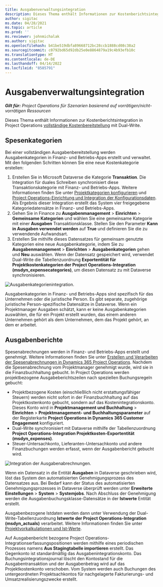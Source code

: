 ```yaml
---
title: Ausgabenverwaltungsintegration
description: Dieses Thema enthält Informationen zur Kostenberichtsintegration in Project Operations mit Dual-Write.
author: sigitac
ms.date: 04/28/2021
ms.topic: article
ms.prod: ''
ms.reviewer: johnmichalak
ms.author: sigitac
ms.openlocfilehash: b41be519dbfa89668712bc28ccb1888cd08c38a2
ms.sourcegitcommit: c0792bd65d92db25e0e8864879a19c4b93efb10c
ms.translationtype: HT
ms.contentlocale: de-DE
ms.lasthandoff: 04/14/2022
ms.locfileid: "8585791"
---
```

# <a name="expense-management-integration"></a>Ausgabenverwaltungsintegration

_**Gilt für:** Project Operations für Szenarien basierend auf vorrätigen/nicht-vorrätigen Ressourcen_

Dieses Thema enthält Informationen zur Kostenberichtsintegration in Project Operations [vollständige Kostenbereitstellung](../expense/expense-overview.md) mit Dual-Write.

## <a name="expense-categories"></a>Spesenkategorien

Bei einer vollständigen Ausgabenbereitstellung werden Ausgabenkategorien in Finanz- und Betriebs-Apps erstellt und verwaltet. Mit den folgenden Schritten können Sie eine neue Kostenkategorie erstellen:

1. Erstellen Sie in Microsoft Dataverse die Kategorie **Transaktion**. Die Integration für duales Schreiben synchronisiert diese Transaktionskategorie mit Finanz- und Betriebs-Apps. Weitere Informationen finden Sie unter [Projektkategorien konfigurieren](/dynamics365/project-operations/project-accounting/configure-project-categories) und [Project Operations-Einrichtung und Integration der Konfigurationsdaten](resource-dual-write-setup-integration.md). Als Ergebnis dieser Integration erstellt das System vier freigegebene Kategoriedatensätze in Finanz- und Betriebs-Apps.
2. Gehen Sie in Finance zu **Ausgabenmanagement** > **Einrichten** > **Gemeinsame Kategorien** und wählen Sie eine gemeinsame Kategorie mit einer **Ausgaben** Transaktionsklasse. Stellen Sie den Parameter **Kann in Ausgaben verwendet werden** auf **True** und definieren Sie die zu verwendende Aufwandsart.
3. Erstellen Sie mithilfe dieses Datensatzes für gemeinsam genutzte Kategorien eine neue Ausgabenkategorie, indem Sie zu **Ausgabenmanagement** > **Einrichten** > **Ausgabenkategorien** gehen und **Neu** auswählen. Wenn der Datensatz gespeichert wird, verwendet Dual-Write die Tabellenzuordnung **Exportentität für Projektkostenkategorien der Project Operations-Integration (msdyn\_expensecategories)**, um diesen Datensatz zu mit Dataverse synchronisieren.

  ![Ausgabenkategorienintegration.](./media/DW6ExpenseCategories.png)

Ausgabenkategorien in Finanz- und Betriebs-Apps sind spezifisch für das Unternehmen oder die juristische Person. Es gibt separate, zugehörige juristische Person-spezifische Datensätze in Dataverse. Wenn ein Projektmanager Ausgaben schätzt, kann er keine Ausgabenkategorien auswählen, die für ein Projekt erstellt wurden, das einem anderen Unternehmen gehört als dem Unternehmen, dem das Projekt gehört, an dem er arbeitet. 

## <a name="expense-reports"></a>Ausgabenberichte

Spesenabrechnungen werden in Finanz- und Betriebs-Apps erstellt und genehmigt. Weitere Informationen finden Sie unter [Erstellen und Verarbeiten der Spesenabrechnungen in Dynamics 365 Project Operations](/learn/modules/create-process-expense-reports/). Nachdem die Spesenabrechnung vom Projektmanager genehmigt wurde, wird sie in die Finanzbuchhaltung gebucht. In Project Operations werden projektbezogene Ausgabeberichtszeilen nach speziellen Buchungsregeln gebucht:

  - Projektbezogene Kosten (einschließlich nicht erstattungsfähiger Steuern) werden nicht sofort in der Finanzbuchhaltung auf das Projektkostenkonto gebucht, sondern auf das Kostenintegrationskonto. Dieses Konto wird in **Projektmanagement und Buchhaltung** > **Einrichten** > **Projektmanagement- und Buchhaltungsparameter** auf der Registerkarte **Project Operations in Dynamics 365 Customer Engagement** konfiguriert.
  - Dual-Write synchronisiert mit Dataverse mithilfe der Tabellenzuordnung **Project Operations-Integration Projektkosten-Exportentität (msdyn\_expenses)**.
  - Steuer-Untersachkonto, Lieferanten-Untersachkonto und andere Finanzbuchungen werden erfasst, wenn der Ausgabenbericht gebucht wird.

  ![Integration der Ausgabenabrechnungen.](./media/DW6ExpenseReports.png)

Wenn ein Datensatz in die Entität **Ausgaben** in Dataverse geschrieben wird, löst das System den automatisierten Genehmigungsprozess des Datensatzes aus. Bei Bedarf kann der Status des automatisierten Genehmigungsprozesses in Dataverse überprüft werden unter **Erweiterte Einstellungen** > **System** > **Systemjobs**. Nach Abschluss der Genehmigung werden die Ausgabenbuchungsklasse-Datensätze in der **Istwerte** Entität erstellt.

Ausgabenbezogene Istdaten werden dann unter Verwendung der Dual-Write-Tabellenzuordnung **Istwerte der Project Operations-Integration (msdyn\_actuals)** verarbeitet. Weitere Informationen finden Sie unter [Projektvorkalkulationen und Ist-Werte](resource-dual-write-estimates-actuals.md).

Auf Ausgabenbericht bezogene Project Operations-Integrationserfassungspositionen werden mithilfe eines periodischen Prozesses namens **Aus Stagingtabelle importieren** erstellt. Das Gegenkonto ist standardmäßig das Ausgabenintegrationskonto. Das Buchungsintegrationsjournal löscht den Kontostand für die Ausgabentransaktion und der Ausgabenbetrag wird auf das Projektkostenkonto verschoben. Vom System werden auch Buchungen des untergeordneten Projektsachkontos für nachgelagerte Fakturierungs- und Umsatzrealisierungszwecke erstellt.
